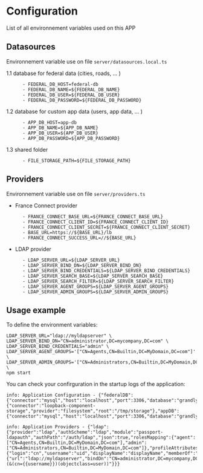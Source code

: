 # Configuration

List of all environnement variables used on this APP 

## Datasources

Environnement variable use on file ```server/datasources.local.ts```

 1.1 database for federal data (cities, roads, ... )
```
      - FEDERAL_DB_HOST=federal-db
      - FEDERAL_DB_NAME=${FEDERAL_DB_NAME}
      - FEDERAL_DB_USER=${FEDERAL_DB_USER}
      - FEDERAL_DB_PASSWORD=${FEDERAL_DB_PASSWORD}
```
 1.2 database for custom app data (users, app data, ... )
      
```
      - APP_DB_HOST=app-db
      - APP_DB_NAME=${APP_DB_NAME}
      - APP_DB_USER=${APP_DB_USER}
      - APP_DB_PASSWORD=${APP_DB_PASSWORD}
```
 1.3 shared folder
```
      - FILE_STORAGE_PATH=${FILE_STORAGE_PATH}
```

## Providers

Environnement variable use on file ```server/providers.ts```

 * France Connect provider
```
      - FRANCE_CONNECT_BASE_URL=${FRANCE_CONNECT_BASE_URL}
      - FRANCE_CONNECT_CLIENT_ID=${FRANCE_CONNECT_CLIENT_ID}
      - FRANCE_CONNECT_CLIENT_SECRET=${FRANCE_CONNECT_CLIENT_SECRET}
      - BASE_URL=https://${BASE_URL}/lb
      - FRANCE_CONNECT_SUCCESS_URL=//${BASE_URL}
```
 * LDAP provider
```      
      - LDAP_SERVER_URL=${LDAP_SERVER_URL}
      - LDAP_SERVER_BIND_DN=${LDAP_SERVER_BIND_DN}
      - LDAP_SERVER_BIND_CREDENTIALS=${LDAP_SERVER_BIND_CREDENTIALS}
      - LDAP_SERVER_SEARCH_BASE=${LDAP_SERVER_SEARCH_BASE}
      - LDAP_SERVER_SEARCH_FILTER=${LDAP_SERVER_SEARCH_FILTER}
      - LDAP_SERVER_AGENT_GROUPS=${LDAP_SERVER_AGENT_GROUPS}
      - LDAP_SERVER_ADMIN_GROUPS=${LDAP_SERVER_ADMIN_GROUPS}
```

## Usage example

To define the environment variables:
```
LDAP_SERVER_URL="ldap://myldapserver" \
LDAP_SERVER_BIND_DN="CN=administrator,DC=mycompany,DC=com" \
LDAP_SERVER_BIND_CREDENTIALS="admin" \
LDAP_SERVER_AGENT_GROUPS='["CN=Agents,CN=Builtin,DC=MyDomain,DC=com"]' \
LDAP_SERVER_ADMIN_GROUPS='["CN=Administrators,CN=Builtin,DC=MyDomain,DC=com"]' \
npm start
```

You can check your confirguration in the startup logs of the application:
```
info: Application Configuration - {"federalDB":{"connector":"mysql","host":"localhost","port":3306,"database":"grandlyon","user":"db_user","password":"********"},"fileStorage":{"connector":"loopback-component-storage","provider":"filesystem","root":"/tmp/storage"},"appDB":{"connector":"mysql","host":"localhost","port":3306,"database":"grandlyon","user":"db_user","password":"********"}}

info: Application Providers - {"ldap":{"provider":"ldap","authScheme":"ldap","module":"passport-ldapauth","authPath":"/auth/ldap","json":true,"rolesMapping":{"agent":["CN=Agents,CN=Builtin,DC=MyDomain,DC=com"],"admin":["CN=Administrators,CN=Builtin,DC=MyDomain,DC=com"]},"profileAttributesFromLDAP":{"login":"cn","username":"uid","displayName":"displayName","memberOf":"memberOf"},"server":{"url":"ldap://myldapserver","bindDn":"CN=administrator,DC=mycompany,DC=com","bindCredentials":"admin","searchFilter":"(&(cn={{username}})(objectclass=user))"}}}
```